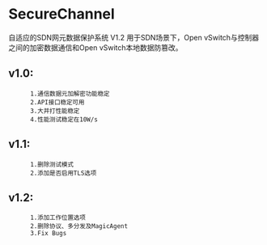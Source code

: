 # SecureChannel
自适应的SDN网元数据保护系统 V1.2
用于SDN场景下，Open vSwitch与控制器之间的加密数据通信和Open vSwitch本地数据防篡改。

## v1.0:
          1.通信数据元加解密功能稳定
          2.API接口稳定可用
          3.大并打性能稳定
          4.性能测试稳定在10W/s

## v1.1:
          1.删除测试模式
          2.添加是否启用TLS选项

## v1.2:
          1.添加工作位置选项
          2.删除协议、多分发及MagicAgent
          3.Fix Bugs

